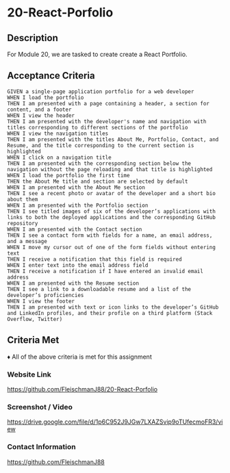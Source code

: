 # 20-React-Porfolio

## <strong>Description</strong>

For Module 20, we are tasked to create create a React Portfolio.

## <strong>Acceptance Criteria</strong>

    GIVEN a single-page application portfolio for a web developer
    WHEN I load the portfolio
    THEN I am presented with a page containing a header, a section for content, and a footer
    WHEN I view the header
    THEN I am presented with the developer's name and navigation with titles corresponding to different sections of the portfolio
    WHEN I view the navigation titles
    THEN I am presented with the titles About Me, Portfolio, Contact, and Resume, and the title corresponding to the current section is highlighted
    WHEN I click on a navigation title
    THEN I am presented with the corresponding section below the navigation without the page reloading and that title is highlighted
    WHEN I load the portfolio the first time
    THEN the About Me title and section are selected by default
    WHEN I am presented with the About Me section
    THEN I see a recent photo or avatar of the developer and a short bio about them
    WHEN I am presented with the Portfolio section
    THEN I see titled images of six of the developer’s applications with links to both the deployed applications and the corresponding GitHub repository
    WHEN I am presented with the Contact section
    THEN I see a contact form with fields for a name, an email address, and a message
    WHEN I move my cursor out of one of the form fields without entering text
    THEN I receive a notification that this field is required
    WHEN I enter text into the email address field
    THEN I receive a notification if I have entered an invalid email address
    WHEN I am presented with the Resume section
    THEN I see a link to a downloadable resume and a list of the developer’s proficiencies
    WHEN I view the footer
    THEN I am presented with text or icon links to the developer’s GitHub and LinkedIn profiles, and their profile on a third platform (Stack Overflow, Twitter)


## <strong>Criteria Met</strong>

♦ All of the above criteria is met for this assignment

### <strong>Website Link</strong>

https://github.com/FleischmanJ88/20-React-Porfolio

### <strong>Screenshot / Video</strong>

https://drive.google.com/file/d/1p6C952J9JGw7LXAZSvip9oTUfecmoFR3/view

### <strong>Contact Information</strong>

https://github.com/FleischmanJ88